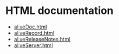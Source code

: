 # HTML documentation

* [aliveDoc.html](https://htmlpreview.github.io/?https://github.com/epics-modules/alive/blob/master/documentation/aliveDoc.html)
* [aliveRecord.html](https://htmlpreview.github.io/?https://github.com/epics-modules/alive/blob/master/documentation/aliveRecord.html)
* [aliveReleaseNotes.html](https://htmlpreview.github.io/?https://github.com/epics-modules/alive/blob/master/documentation/aliveReleaseNotes.html)
* [aliveServer.html](https://htmlpreview.github.io/?https://github.com/epics-modules/alive/blob/master/documentation/aliveServer.html)
